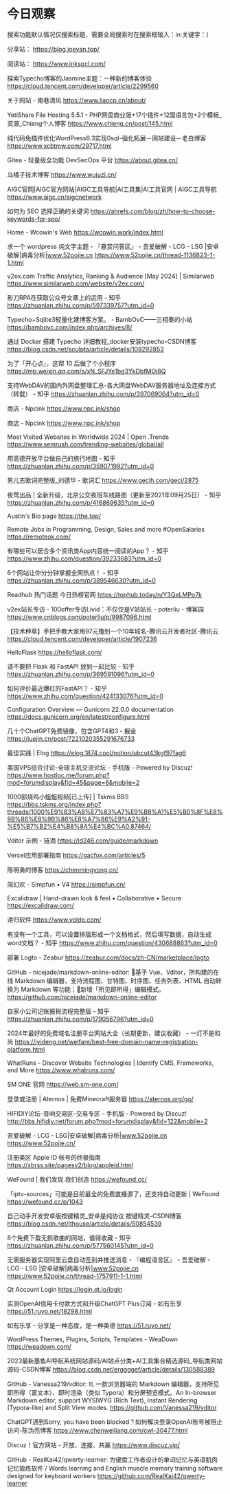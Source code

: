 # 今日观察

搜索功能默认情况仅搜索标题，需要全局搜索时在搜索框输入：in:关键字：）  

分享站： https://blog.joevan.top/  

阅读站： https://www.inkspcl.com/  

探索Typecho博客的Jasmine主题：一种新的博客体验
  https://cloud.tencent.com/developer/article/2299560    

关于网站 - 南巷清风  https://www.liaocp.cn/about/    

YetiShare File Hosting 5.5.1 - PHP网盘商业版+17个插件+12国语言包+2个模板_资源_Chieng个人博客  https://www.chieng.cn/post/145.html  

纯代码免插件优化WordPress6.3实现0sql-强化拓展－网站建设－老白博客  https://www.xcbtmw.com/29717.html  

Gitea - 轻量级全功能 DevSecOps 平台  https://about.gitea.cn/  

乌橘子技术博客  https://www.wujuzi.cn/  

AIGC官网|AIGC官方网站|AIGC工具导航|AI工具集|AI工具官网 | AIGC工具导航  https://www.aigc.cn/aigcnetwork  

如何为 SEO 选择正确的关键词  https://ahrefs.com/blog/zh/how-to-choose-keywords-for-seo/  

Home - Wcowin's Web  https://wcowin.work/index.html  

求一个 wordpress 纯文字主题 - 『悬赏问答区』 - 吾爱破解 - LCG - LSG |安卓破解|病毒分析|www.52pojie.cn  https://www.52pojie.cn/thread-1136823-1-1.html  

v2ex.com Traffic Analytics, Ranking & Audience [May 2024] | Similarweb  https://www.similarweb.com/website/v2ex.com/  

影刀RPA在获取公众号文章上的运用 - 知乎  https://zhuanlan.zhihu.com/p/597339757?utm_id=0  

Typecho+Sqlite3轻量化建博客方案。 - BambOvC——三相奏的小站  https://bambovc.com/index.php/archives/8/  

通过 Docker 搭建 Typecho 详细教程_docker安装typecho-CSDN博客  https://blog.csdn.net/sculpta/article/details/108292853  

为了「开心点」，这帮 10 后做了个小程序  https://mp.weixin.qq.com/s/xN_SFJYe1bg3YkDbfMOi8Q  

支持WebDAV的国内外网盘整理汇总-各大网盘WebDAV服务器地址及连接方式（转载） - 知乎  https://zhuanlan.zhihu.com/p/397069064?utm_id=0  

商店 - Npcink  https://www.npc.ink/shop  

商店 - Npcink  https://www.npc.ink/shop  

Most Visited Websites in Worldwide 2024 | Open .Trends  https://www.semrush.com/trending-websites/global/all  

用高德开放平台做自己的旅行地图 - 知乎  https://zhuanlan.zhihu.com/p/359071992?utm_id=0  

男儿志歌词完整版_刘德华 - 歌词汇  https://www.gecih.com/geci/2875  

夜莺出品 | 全新升级，北京公交夜班车线路图（更新至2021年09月25日） - 知乎  https://zhuanlan.zhihu.com/p/416869635?utm_id=0  

Austin's Bio page  https://the.top/  

Remote Jobs in Programming, Design, Sales and more #OpenSalaries  https://remoteok.com/  

有哪些可以居合多个资讯类App内容统一阅读的App？ - 知乎  https://www.zhihu.com/question/39233683?utm_id=0  

6个网站让你分分钟掌握全网热点！ - 知乎  https://zhuanlan.zhihu.com/p/389546630?utm_id=0  

Readhub 热门话题 今日热榜官网  https://tophub.today/n/Y3QeLMPo7k  

v2ex站长专访 - 100offer专访Livid：不仅仅是V站站长 - poterliu - 博客园  https://www.cnblogs.com/poterliu/p/9987096.html  

【技术种草】手把手教大家用97元撸到一个10年域名-腾讯云开发者社区-腾讯云  https://cloud.tencent.com/developer/article/1907236  

HelloFlask  https://helloflask.com/  

请不要把 Flask 和 FastAPI 放到一起比较 - 知乎  https://zhuanlan.zhihu.com/p/369591096?utm_id=0  

如何评价最近爆红的FastAPI？ - 知乎  https://www.zhihu.com/question/424133076?utm_id=0  

Configuration Overview — Gunicorn 22.0.0 documentation  https://docs.gunicorn.org/en/latest/configure.html  

几十个ChatGPT免费镜像，包含GPT4和3 - 掘金  https://juejin.cn/post/7221020355291676733  

最佳实践 | Elog  https://elog.1874.cool/notion/ubcut43kgf97fag6  

美国VPS综合讨论-全球主机交流论坛 - 手机版 - Powered by Discuz!  https://www.hostloc.me/forum.php?mod=forumdisplay&fid=45&page=6&mobile=2  

1000部烧鸡小蛆蛆视频[已上传] | Tskms BBS  https://bbs.tskms.org/index.php?threads/1000%E9%83%A8%E7%83%A7%E9%B8%A1%E5%B0%8F%E8%9B%86%E8%9B%86%E8%A7%86%E9%A2%91-%E5%B7%B2%E4%B8%8A%E4%BC%A0.87464/  

Vditor 示例 - 链滴  https://ld246.com/guide/markdown  

Vercel应用部署指南  https://gacfox.com/articles/5  

陈明勇的博客  https://chenmingyong.cn/  

简幻欢 - Simpfun • V4  https://simpfun.cn/  

Excalidraw | Hand-drawn look & feel • Collaborative • Secure  https://excalidraw.com/  

递归软件  https://www.voldp.com/  

有没有一个工具，可以设置排版形成一个文档格式，然后填写数据，自动生成word文档？ - 知乎  https://www.zhihu.com/question/430688863?utm_id=0  

部署 Logto - Zeabur  https://zeabur.com/docs/zh-CN/marketplace/logto  

GitHub - nicejade/markdown-online-editor: 📝基于 Vue、Vditor，所构建的在线 Markdown 编辑器，支持流程图、甘特图、时序图、任务列表、HTML 自动转换为 Markdown 等功能；🎉新增「所见即所得」编辑模式。  https://github.com/nicejade/markdown-online-editor  

自家小公司记账报税流程完整版 - 知乎  https://zhuanlan.zhihu.com/p/179056796?utm_id=0  

2024年最好的免费域名注册平台网站大全（长期更新，建议收藏） - 一灯不是和尚  https://iyideng.net/welfare/best-free-domain-name-registration-platform.html  

WhatRuns - Discover Website Technologies | Identify CMS, Frameworks, and More  https://www.whatruns.com/  

SM ONE 官网  https://web.sm-one.com/  

登录或注册 | Aternos | 免费Minecraft服务器  https://aternos.org/go/  

HIFIDIY论坛-音响交易区-交易专区 - 手机版 - Powered by Discuz!  http://bbs.hifidiy.net/forum.php?mod=forumdisplay&fid=122&mobile=2  

吾爱破解 - LCG - LSG|安卓破解|病毒分析|www.52pojie.cn  https://www.52pojie.cn/  

注册美区 Apple ID 帐号的终极指南  https://xbrss.site/pagesv2/blog/appleid.html  

WeFound | 我们发现.我们创造  https://wefound.cc/  

「iptv-sources」可能是目前最全的免费直播源了，还支持自动更新 | WeFound  https://wefound.cc/p/1043  

自己动手开发安卓版按键精灵_安卓是纯协议 按键精灵-CSDN博客  https://blog.csdn.net/ithouse/article/details/50854539  

8个免费下载无损歌曲的网站，值得收藏 - 知乎  https://zhuanlan.zhihu.com/p/577560145?utm_id=0  

无需服务器实现阿里云盘自动签到并推送消息 - 『编程语言区』 - 吾爱破解 - LCG - LSG |安卓破解|病毒分析|www.52pojie.cn  https://www.52pojie.cn/thread-1757911-1-1.html  

Qt Account Login  https://login.qt.io/login  

实测OpenAI信用卡付款方式和升级ChatGPT Plus订阅 - 如有乐享  https://51.ruyo.net/18298.html  

如有乐享 - 分享是一种态度，是一种美德  https://51.ruyo.net/  

WordPress Themes, Plugins, Scripts, Templates - WeaDown  https://weadown.com/  

2023最新墨鱼AI导航系统网站源码/AI站点分类+AI工具集合精选源码_导航类网站 源码-CSDN博客  https://blog.csdn.net/erggggef/article/details/130588389  

GitHub - Vanessa219/vditor: ♏ 一款浏览器端的 Markdown 编辑器，支持所见即所得（富文本）、即时渲染（类似 Typora）和分屏预览模式。An In-browser Markdown editor, support WYSIWYG (Rich Text), Instant Rendering (Typora-like) and Split View modes.  https://github.com/Vanessa219/vditor  

ChatGPT遇到Sorry, you have been blocked？如何解决登录OpenAI账号被阻止访问-陈沩亮博客  https://www.chenweiliang.com/cwl-30477.html  

Discuz！官方网站 - 开放、连接、共赢  https://www.discuz.vip/  

GitHub - RealKai42/qwerty-learner: 为键盘工作者设计的单词记忆与英语肌肉记忆锻炼软件 / Words learning and English muscle memory training software designed for keyboard workers  https://github.com/RealKai42/qwerty-learner  
